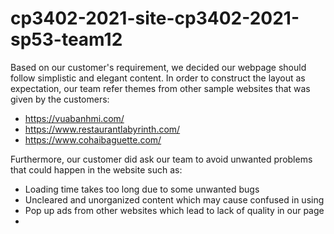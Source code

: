 ﻿# cp3402-2021-site-cp3402-2021-sp53-team12

Based on our customer's requirement, we decided our webpage should follow simplistic and elegant content. In order to construct the layout as expectation, our team refer themes from other sample websites that was given by the customers: 
  + https://vuabanhmi.com/
  + https://www.restaurantlabyrinth.com/
  + https://www.cohaibaguette.com/

Furthermore, our customer did ask our team to avoid unwanted problems that could happen in the website such as: 
 - Loading time takes too long due to some unwanted bugs
 - Uncleared and unorganized content which may cause confused in using
 - Pop up ads from other websites which lead to lack of quality in our page
 - 
